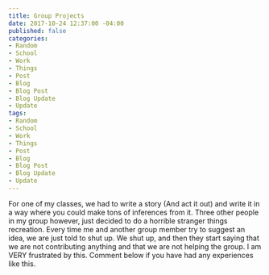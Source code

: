 ```yaml
---
title: Group Projects
date: 2017-10-24 12:37:00 -04:00
published: false
categories:
- Random
- School
- Work
- Things
- Post
- Blog
- Blog Post
- Blog Update
- Update
tags:
- Random
- School
- Work
- Things
- Post
- Blog
- Blog Post
- Blog Update
- Update
---
```


For one of my classes, we had to write a story (And act it out) and write it in a way where you could make tons of inferences from it. Three other people in my group however, just decided to do a horrible stranger things recreation. Every time me and another group member try to suggest an idea, we are just told to shut up. We shut up, and then they start saying that we are not contributing anything and that we are not helping the group. I am VERY frustrated by this. Comment below if you have had any experiences like this.